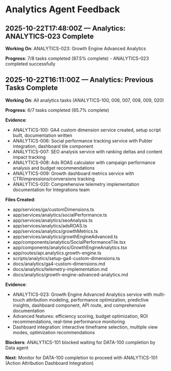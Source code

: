 # Analytics Agent Feedback

## 2025-10-22T17:48:00Z — Analytics: ANALYTICS-023 Complete

**Working On**: ANALYTICS-023: Growth Engine Advanced Analytics

**Progress**: 7/8 tasks completed (87.5% complete) - ANALYTICS-023 completed successfully

## 2025-10-22T16:11:00Z — Analytics: Previous Tasks Complete

**Working On**: All analytics tasks (ANALYTICS-100, 006, 007, 008, 009, 020)

**Progress**: 6/7 tasks completed (85.7% complete)

**Evidence**: 
- ANALYTICS-100: GA4 custom dimension service created, setup script built, documentation written
- ANALYTICS-006: Social performance tracking service with Publer integration, dashboard tile component
- ANALYTICS-007: SEO analysis service with ranking deltas and content impact tracking
- ANALYTICS-008: Ads ROAS calculator with campaign performance analysis and budget recommendations
- ANALYTICS-009: Growth dashboard metrics service with CTR/impressions/conversions tracking
- ANALYTICS-020: Comprehensive telemetry implementation documentation for Integrations team

**Files Created**:
- app/services/ga/customDimensions.ts
- app/services/analytics/socialPerformance.ts
- app/services/analytics/seoAnalysis.ts
- app/services/analytics/adsROAS.ts
- app/services/analytics/growthMetrics.ts
- app/services/analytics/growthEngineAdvanced.ts
- app/components/analytics/SocialPerformanceTile.tsx
- app/components/analytics/GrowthEngineAnalytics.tsx
- app/routes/api.analytics.growth-engine.ts
- scripts/analytics/setup-ga4-custom-dimensions.ts
- docs/analytics/ga4-custom-dimensions.md
- docs/analytics/telemetry-implementation.md
- docs/analytics/growth-engine-advanced-analytics.md

**Evidence**: 
- ANALYTICS-023: Growth Engine Advanced Analytics service with multi-touch attribution modeling, performance optimization, predictive insights, dashboard component, API route, and comprehensive documentation
- Advanced features: efficiency scoring, budget optimization, ROI recommendations, real-time performance monitoring
- Dashboard integration: interactive timeframe selection, multiple view modes, optimization recommendations

**Blockers**: ANALYTICS-101 blocked waiting for DATA-100 completion by Data agent

**Next**: Monitor for DATA-100 completion to proceed with ANALYTICS-101 (Action Attribution Dashboard Integration)
